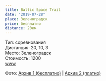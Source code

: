 ```yaml
---
title: Baltic Space Trail
date: "2019-07-28"
place: Зеленоградск
price: бесплатно
distance: 20км
---
```


Тип: соревнования<br/>
Дистанция: 20, 10, 3<br/>
Место: Зеленоградск<br/>
Стоимость: 1200<br/>
[www](https://spacemarathon.ru/en/races/balticspacetrail2019/)

Фото: [Архив 1 (бесплатно)](https://vk.com/la_kenig?z=album-41890226_266662582) | [Архив 2 (платно)](https://www.sport-images.ru/gallery.php?mode=gallery&id=854&page=1)
